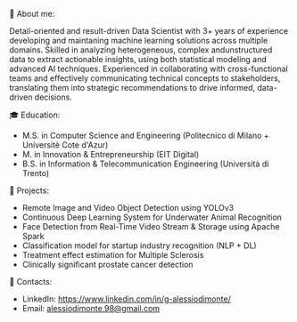 👦 About me:

Detail-oriented and result-driven Data Scientist with 3+ years of experience developing and maintaning machine learning solutions across multiple domains. Skilled in analyzing heterogeneous, complex andunstructured data to extract actionable insights, using both statistical modeling and advanced AI techniques. Experienced in collaborating with cross-functional teams and effectively communicating technical concepts to stakeholders, translating them into strategic recommendations to drive informed, data-driven decisions.

🎓 Education:
- M.S. in Computer Science and Engineering (Politecnico di Milano + Universitè Cote d'Azur)
- M. in Innovation & Entrepreneurship (EIT Digital)
- B.S. in Information & Telecommunication Engineering (Università di Trento)

📌 Projects:
- Remote Image and Video Object Detection using YOLOv3
- Continuous Deep Learning System for Underwater Animal Recognition
- Face Detection from Real-Time Video Stream & Storage using Apache Spark
- Classification model for startup industry recognition (NLP + DL)
- Treatment effect estimation for Multiple Sclerosis
- Clinically significant prostate cancer detection

📢 Contacts:
- LinkedIn: https://www.linkedin.com/in/g-alessiodimonte/
- Email: alessiodimonte.98@gmail.com
